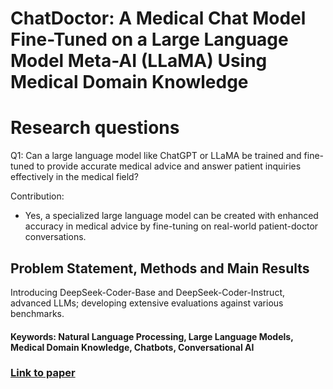 # ChatDoctor: A Medical Chat Model Fine-Tuned on a Large Language Model Meta-AI (LLaMA) Using Medical Domain Knowledge

# Research questions
Q1: Can a large language model like ChatGPT or LLaMA be trained and fine-tuned to provide accurate medical advice and answer patient inquiries effectively in the medical field?

Contribution: 
- Yes, a specialized large language model can be created with enhanced accuracy in medical advice by fine-tuning on real-world patient-doctor conversations.

## Problem Statement, Methods and Main Results
 Introducing DeepSeek-Coder-Base and DeepSeek-Coder-Instruct, advanced LLMs; developing extensive evaluations against various benchmarks.

#### Keywords: Natural Language Processing, Large Language Models, Medical Domain Knowledge, Chatbots, Conversational AI


### [Link to paper](https://arxiv.org/abs/2303.14070)
        